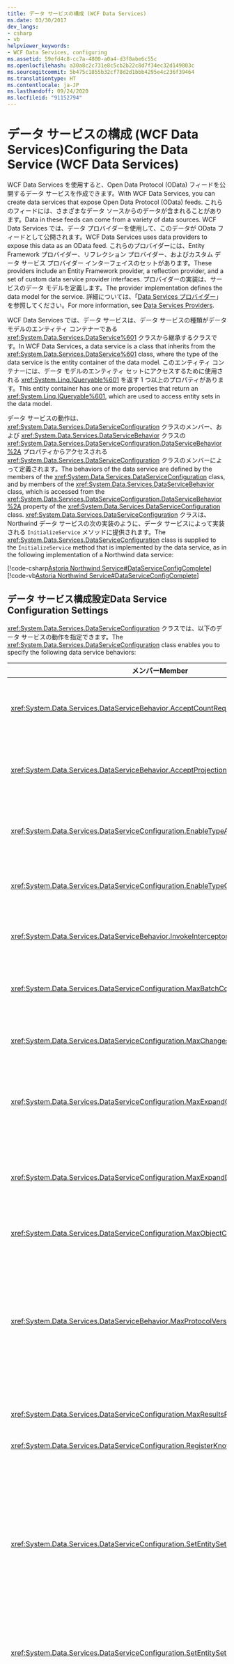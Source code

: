 ```yaml
---
title: データ サービスの構成 (WCF Data Services)
ms.date: 03/30/2017
dev_langs:
- csharp
- vb
helpviewer_keywords:
- WCF Data Services, configuring
ms.assetid: 59efd4c8-cc7a-4800-a0a4-d3f8abe6c55c
ms.openlocfilehash: a30a8c2c731e8c5cb2b22c8d7f34ec32d149803c
ms.sourcegitcommit: 5b475c1855b32cf78d2d1bbb4295e4c236f39464
ms.translationtype: HT
ms.contentlocale: ja-JP
ms.lasthandoff: 09/24/2020
ms.locfileid: "91152794"
---
```

# <a name="configuring-the-data-service-wcf-data-services"></a><span data-ttu-id="c57f5-102">データ サービスの構成 (WCF Data Services)</span><span class="sxs-lookup"><span data-stu-id="c57f5-102">Configuring the Data Service (WCF Data Services)</span></span>

<span data-ttu-id="c57f5-103">WCF Data Services を使用すると、Open Data Protocol (OData) フィードを公開するデータ サービスを作成できます。</span><span class="sxs-lookup"><span data-stu-id="c57f5-103">With WCF Data Services, you can create data services that expose Open Data Protocol (OData) feeds.</span></span> <span data-ttu-id="c57f5-104">これらのフィードには、さまざまなデータ ソースからのデータが含まれることがあります。</span><span class="sxs-lookup"><span data-stu-id="c57f5-104">Data in these feeds can come from a variety of data sources.</span></span> <span data-ttu-id="c57f5-105">WCF Data Services では、データ プロバイダーを使用して、このデータが OData フィードとして公開されます。</span><span class="sxs-lookup"><span data-stu-id="c57f5-105">WCF Data Services uses data providers to expose this data as an OData feed.</span></span> <span data-ttu-id="c57f5-106">これらのプロバイダーには、Entity Framework プロバイダー、リフレクション プロバイダー、およびカスタム データ サービス プロバイダー インターフェイスのセットがあります。</span><span class="sxs-lookup"><span data-stu-id="c57f5-106">These providers include an Entity Framework provider, a reflection provider, and a set of custom data service provider interfaces.</span></span> <span data-ttu-id="c57f5-107">プロバイダーの実装は、サービスのデータ モデルを定義します。</span><span class="sxs-lookup"><span data-stu-id="c57f5-107">The provider implementation defines the data model for the service.</span></span> <span data-ttu-id="c57f5-108">詳細については、「[Data Services プロバイダー](data-services-providers-wcf-data-services.md)」を参照してください。</span><span class="sxs-lookup"><span data-stu-id="c57f5-108">For more information, see [Data Services Providers](data-services-providers-wcf-data-services.md).</span></span>  
  
 <span data-ttu-id="c57f5-109">WCF Data Services では、データ サービスは、データ サービスの種類がデータ モデルのエンティティ コンテナーである <xref:System.Data.Services.DataService%601> クラスから継承するクラスです。</span><span class="sxs-lookup"><span data-stu-id="c57f5-109">In WCF Data Services, a data service is a class that inherits from the <xref:System.Data.Services.DataService%601> class, where the type of the data service is the entity container of the data model.</span></span> <span data-ttu-id="c57f5-110">このエンティティ コンテナーには、データ モデルのエンティティ セットにアクセスするために使用される <xref:System.Linq.IQueryable%601> を返す 1 つ以上のプロパティがあります。</span><span class="sxs-lookup"><span data-stu-id="c57f5-110">This entity container has one or more properties that return an <xref:System.Linq.IQueryable%601>, which are used to access entity sets in the data model.</span></span>  
  
 <span data-ttu-id="c57f5-111">データ サービスの動作は、<xref:System.Data.Services.DataServiceConfiguration> クラスのメンバー、および <xref:System.Data.Services.DataServiceBehavior> クラスの <xref:System.Data.Services.DataServiceConfiguration.DataServiceBehavior%2A> プロパティからアクセスされる <xref:System.Data.Services.DataServiceConfiguration> クラスのメンバーによって定義されます。</span><span class="sxs-lookup"><span data-stu-id="c57f5-111">The behaviors of the data service are defined by the members of the <xref:System.Data.Services.DataServiceConfiguration> class, and by members of the <xref:System.Data.Services.DataServiceBehavior> class, which is accessed from the <xref:System.Data.Services.DataServiceConfiguration.DataServiceBehavior%2A> property of the <xref:System.Data.Services.DataServiceConfiguration> class.</span></span> <span data-ttu-id="c57f5-112"><xref:System.Data.Services.DataServiceConfiguration> クラスは、Northwind データ サービスの次の実装のように、データ サービスによって実装される `InitializeService` メソッドに提供されます。</span><span class="sxs-lookup"><span data-stu-id="c57f5-112">The <xref:System.Data.Services.DataServiceConfiguration> class is supplied to the `InitializeService` method that is implemented by the data service, as in the following implementation of a Northwind data service:</span></span>  
  
[!code-csharp[Astoria Northwind Service#DataServiceConfigComplete](../../../../samples/snippets/csharp/VS_Snippets_Misc/astoria_northwind_service/cs/northwind.svc.cs#dataserviceconfigcomplete)]  
[!code-vb[Astoria Northwind Service#DataServiceConfigComplete](../../../../samples/snippets/visualbasic/VS_Snippets_Misc/astoria_northwind_service/vb/northwind.svc.vb#dataserviceconfigcomplete)]  
  
## <a name="data-service-configuration-settings"></a><span data-ttu-id="c57f5-113">データ サービス構成設定</span><span class="sxs-lookup"><span data-stu-id="c57f5-113">Data Service Configuration Settings</span></span>  

 <span data-ttu-id="c57f5-114"><xref:System.Data.Services.DataServiceConfiguration> クラスでは、以下のデータ サービスの動作を指定できます。</span><span class="sxs-lookup"><span data-stu-id="c57f5-114">The <xref:System.Data.Services.DataServiceConfiguration> class enables you to specify the following data service behaviors:</span></span>  
  
|<span data-ttu-id="c57f5-115">メンバー</span><span class="sxs-lookup"><span data-stu-id="c57f5-115">Member</span></span>|<span data-ttu-id="c57f5-116">動作</span><span class="sxs-lookup"><span data-stu-id="c57f5-116">Behavior</span></span>|  
|------------|--------------|  
|<xref:System.Data.Services.DataServiceBehavior.AcceptCountRequests%2A>|<span data-ttu-id="c57f5-117">`$count` パス セグメントおよび `$inlinecount` クエリ オプションを使用してデータ サービスに送信したカウント要求を無効にできます。</span><span class="sxs-lookup"><span data-stu-id="c57f5-117">Enables you to disable count requests that are submitted to the data service by using the `$count` path segment and the `$inlinecount` query option.</span></span> <span data-ttu-id="c57f5-118">詳細については、[OData: URI 規則](https://www.odata.org/documentation/odata-version-2-0/uri-conventions/)に関する Web ページを参照してください。</span><span class="sxs-lookup"><span data-stu-id="c57f5-118">For more information, see [OData: URI Conventions](https://www.odata.org/documentation/odata-version-2-0/uri-conventions/).</span></span>|  
|<xref:System.Data.Services.DataServiceBehavior.AcceptProjectionRequests%2A>|<span data-ttu-id="c57f5-119">`$select` クエリ オプションを使用してデータ サービスに送信された要求のデータ プロジェクションのサポートを無効にできます。</span><span class="sxs-lookup"><span data-stu-id="c57f5-119">Enables you to disable support for data projection in requests that are submitted to the data service by using the `$select` query option.</span></span> <span data-ttu-id="c57f5-120">詳細については、[OData: URI 規則](https://www.odata.org/documentation/odata-version-2-0/uri-conventions/)に関する Web ページを参照してください。</span><span class="sxs-lookup"><span data-stu-id="c57f5-120">For more information, see [OData: URI Conventions](https://www.odata.org/documentation/odata-version-2-0/uri-conventions/).</span></span>|  
|<xref:System.Data.Services.DataServiceConfiguration.EnableTypeAccess%2A>|<span data-ttu-id="c57f5-121"><xref:System.Data.Services.Providers.IDataServiceMetadataProvider> インターフェイスを使用して定義された動的メタデータ プロバイダーのメタデータでデータ型を公開します。</span><span class="sxs-lookup"><span data-stu-id="c57f5-121">Enables a data type to be exposed in the metadata for a dynamic metadata provider defined by using the <xref:System.Data.Services.Providers.IDataServiceMetadataProvider> interface.</span></span>|  
|<xref:System.Data.Services.DataServiceConfiguration.EnableTypeConversion%2A>|<span data-ttu-id="c57f5-122">ペイロードに含まれている型を、要求で指定された実際のプロパティ型にデータ サービス ランタイムで変換するかどうかを指定できます。</span><span class="sxs-lookup"><span data-stu-id="c57f5-122">Enables you to specify whether the data service runtime should convert the type that is contained in the payload to the actual property type that is specified in the request.</span></span>|  
|<xref:System.Data.Services.DataServiceBehavior.InvokeInterceptorsOnLinkDelete%2A>|<span data-ttu-id="c57f5-123">2 つのエンティティ間のリレーションシップ リンクを削除するときに、関連エンティティで登録済みの変更インターセプターを呼び出すかどうかを指定できます。</span><span class="sxs-lookup"><span data-stu-id="c57f5-123">Enables you to specify whether or not registered change interceptors are invoked on the related entities when a relationship link between two entities is deleted.</span></span>|  
|<xref:System.Data.Services.DataServiceConfiguration.MaxBatchCount%2A>|<span data-ttu-id="c57f5-124">単一のバッチで許可される変更セットおよびクエリ操作の数を制限できます。</span><span class="sxs-lookup"><span data-stu-id="c57f5-124">Enables you to limit the number of change sets and query operations that are allowed in a single batch.</span></span> <span data-ttu-id="c57f5-125">詳細については、[OData: バッチ](https://www.odata.org/documentation/odata-version-2-0/batch-processing/)に関する Web ページと「[バッチ処理](batching-operations-wcf-data-services.md)」を参照してください。</span><span class="sxs-lookup"><span data-stu-id="c57f5-125">For more information, see [OData: Batch](https://www.odata.org/documentation/odata-version-2-0/batch-processing/) and [Batching Operations](batching-operations-wcf-data-services.md).</span></span>|  
|<xref:System.Data.Services.DataServiceConfiguration.MaxChangesetCount%2A>|<span data-ttu-id="c57f5-126">単一の変更セットに含めることができる変更の数を制限できます。</span><span class="sxs-lookup"><span data-stu-id="c57f5-126">Enables you to limit the number of changes that can be included in a single change set.</span></span> <span data-ttu-id="c57f5-127">詳細については、[データ サービスの結果のページングを有効にする](how-to-enable-paging-of-data-service-results-wcf-data-services.md)」を参照してください。</span><span class="sxs-lookup"><span data-stu-id="c57f5-127">For more information, see [How to: Enable Paging of Data Service Results](how-to-enable-paging-of-data-service-results-wcf-data-services.md).</span></span>|  
|<xref:System.Data.Services.DataServiceConfiguration.MaxExpandCount%2A>|<span data-ttu-id="c57f5-128">`$expand` クエリ演算子を使用して 1 つの要求に含めることのできる関連エンティティの数を制限することによって応答のサイズを制限できます。</span><span class="sxs-lookup"><span data-stu-id="c57f5-128">Enables you to limit the size of a response by limiting the number of related entities that can be included in a single request by using the `$expand` query operator.</span></span> <span data-ttu-id="c57f5-129">詳細については、[OData: URI 規則](https://www.odata.org/documentation/odata-version-2-0/uri-conventions/)に関する Web ページと、「[遅延コンテンツの読み込み](loading-deferred-content-wcf-data-services.md)」を参照してください。</span><span class="sxs-lookup"><span data-stu-id="c57f5-129">For more information, see [OData: URI Conventions](https://www.odata.org/documentation/odata-version-2-0/uri-conventions/) and [Loading Deferred Content](loading-deferred-content-wcf-data-services.md).</span></span>|  
|<xref:System.Data.Services.DataServiceConfiguration.MaxExpandDepth%2A>|<span data-ttu-id="c57f5-130">`$expand` クエリ演算子を使用して 1 つの要求に含めることのできる関連エンティティのグラフの深度を制限することによって応答のサイズを制限できます。</span><span class="sxs-lookup"><span data-stu-id="c57f5-130">Enables you to limit the size of a response by limiting the depth of the graph of related entities that can be included in a single request by using the `$expand` query operator.</span></span> <span data-ttu-id="c57f5-131">詳細については、[OData: URI 規則](https://www.odata.org/documentation/odata-version-2-0/uri-conventions/)に関する Web ページと、「[遅延コンテンツの読み込み](loading-deferred-content-wcf-data-services.md)」を参照してください。</span><span class="sxs-lookup"><span data-stu-id="c57f5-131">For more information, see [OData: URI Conventions](https://www.odata.org/documentation/odata-version-2-0/uri-conventions/) and [Loading Deferred Content](loading-deferred-content-wcf-data-services.md).</span></span>|  
|<xref:System.Data.Services.DataServiceConfiguration.MaxObjectCountOnInsert%2A>|<span data-ttu-id="c57f5-132">1 つの POST 要求に挿入できるエンティティの数を制限できます。</span><span class="sxs-lookup"><span data-stu-id="c57f5-132">Enables you to limit the number of entities to be inserted that can be contained in a single POST request.</span></span>|  
|<xref:System.Data.Services.DataServiceBehavior.MaxProtocolVersion%2A>|<span data-ttu-id="c57f5-133">データ サービスによって使用される Atom プロトコルのバージョンを定義します。</span><span class="sxs-lookup"><span data-stu-id="c57f5-133">Defines the version of the Atom protocol that is used by the data service.</span></span> <span data-ttu-id="c57f5-134"><xref:System.Data.Services.DataServiceBehavior.MaxProtocolVersion%2A> に <xref:System.Data.Services.Common.DataServiceProtocolVersion> の最大値よりも低い値を設定した場合、WCF Data Services の最新の機能はデータ サービスにアクセスするクライアントで使用できなくなります。</span><span class="sxs-lookup"><span data-stu-id="c57f5-134">When the value of the <xref:System.Data.Services.DataServiceBehavior.MaxProtocolVersion%2A> is set to a value less than the maximum value of <xref:System.Data.Services.Common.DataServiceProtocolVersion>, the latest functionality of WCF Data Services is not available to clients accessing the data service.</span></span> <span data-ttu-id="c57f5-135">詳細については、「[データ サービスのバージョン管理](data-service-versioning-wcf-data-services.md)」を参照してください。</span><span class="sxs-lookup"><span data-stu-id="c57f5-135">For more information, see [Data Service Versioning](data-service-versioning-wcf-data-services.md).</span></span>|  
|<xref:System.Data.Services.DataServiceConfiguration.MaxResultsPerCollection%2A>|<span data-ttu-id="c57f5-136">データ フィードとして返される各エンティティ セットのエンティティの数を制限することによって応答のサイズを制限できます。</span><span class="sxs-lookup"><span data-stu-id="c57f5-136">Enables you to limit the size of a response by limiting the number of entities in each entity set that is returned as a data feed.</span></span>|  
|<xref:System.Data.Services.DataServiceConfiguration.RegisterKnownType%2A>|<span data-ttu-id="c57f5-137">データ サービスで認識される型のリストにデータ型を追加します。</span><span class="sxs-lookup"><span data-stu-id="c57f5-137">Adds a data type to the list of types that are recognized by the data service.</span></span>|  
|<xref:System.Data.Services.DataServiceConfiguration.SetEntitySetAccessRule%2A>|<span data-ttu-id="c57f5-138">データ サービスで使用可能なエンティティ セット リソースへのアクセス権を設定します。</span><span class="sxs-lookup"><span data-stu-id="c57f5-138">Sets the access rights for entity set resources that are available on the data service.</span></span> <span data-ttu-id="c57f5-139">アスタリスク (`*`) 値を名前パラメーターに使用すると、残りのすべてのエンティティ セットへのアクセスを同じレベルに設定できます。</span><span class="sxs-lookup"><span data-stu-id="c57f5-139">An asterisk (`*`) value can be supplied for the name parameter to set access for all remaining entity sets to the same level.</span></span> <span data-ttu-id="c57f5-140">エンティティ セットへのアクセスを設定する場合は、クライアント アプリケーションに必要なデータ サービス リソースへの最小アクセス特権を設定することをお勧めします。</span><span class="sxs-lookup"><span data-stu-id="c57f5-140">We recommend that you set access to entity sets to provide the least privilege access to data service resources that are required by client applications.</span></span> <span data-ttu-id="c57f5-141">詳細については、「 [Securing WCF Data Services](securing-wcf-data-services.md)」を参照してください。</span><span class="sxs-lookup"><span data-stu-id="c57f5-141">For more information, see [Securing WCF Data Services](securing-wcf-data-services.md).</span></span> <span data-ttu-id="c57f5-142">特定の URI および HTTP アクションに必要な最小限のアクセス権の例については、「[最小限のリソース アクセス要件](configuring-the-data-service-wcf-data-services.md#accessRequirements)」セクションの表を参照してください。</span><span class="sxs-lookup"><span data-stu-id="c57f5-142">For examples of the minimum access rights required for a given URI and HTTP action, see the table in the [Minimum Resource Access Requirements](configuring-the-data-service-wcf-data-services.md#accessRequirements) section.</span></span>|  
|<xref:System.Data.Services.DataServiceConfiguration.SetEntitySetPageSize%2A>|<span data-ttu-id="c57f5-143">エンティティ セット リソースの最大ページ サイズを設定します。</span><span class="sxs-lookup"><span data-stu-id="c57f5-143">Sets the maximum page size for an entity set resource.</span></span> <span data-ttu-id="c57f5-144">詳細については、[データ サービスの結果のページングを有効にする](how-to-enable-paging-of-data-service-results-wcf-data-services.md)」を参照してください。</span><span class="sxs-lookup"><span data-stu-id="c57f5-144">For more information, see [How to: Enable Paging of Data Service Results](how-to-enable-paging-of-data-service-results-wcf-data-services.md).</span></span>|  
|<xref:System.Data.Services.DataServiceConfiguration.SetServiceOperationAccessRule%2A>|<span data-ttu-id="c57f5-145">データ サービスで定義されるサービス操作へのアクセス権を設定します。</span><span class="sxs-lookup"><span data-stu-id="c57f5-145">Sets the access rights for service operations that are defined on the data service.</span></span> <span data-ttu-id="c57f5-146">詳細については、「[サービス操作](service-operations-wcf-data-services.md)」を参照してください。</span><span class="sxs-lookup"><span data-stu-id="c57f5-146">For more information, see [Service Operations](service-operations-wcf-data-services.md).</span></span> <span data-ttu-id="c57f5-147">アスタリスク (`*`) 値を名前パラメーターに使用すると、残りのすべてのサービス操作へのアクセスを同じレベルに設定できます。</span><span class="sxs-lookup"><span data-stu-id="c57f5-147">An asterisk (`*`) value can be supplied for the name parameter to set access for all service operations to the same level.</span></span> <span data-ttu-id="c57f5-148">サービス操作へのアクセスを設定する場合は、クライアント アプリケーションに必要なデータ サービス リソースへの最小アクセス特権を設定することをお勧めします。</span><span class="sxs-lookup"><span data-stu-id="c57f5-148">We recommend that you set access to service operations to provide the least privilege access to data service resources that are required by client applications.</span></span> <span data-ttu-id="c57f5-149">詳細については、「 [Securing WCF Data Services](securing-wcf-data-services.md)」を参照してください。</span><span class="sxs-lookup"><span data-stu-id="c57f5-149">For more information, see [Securing WCF Data Services](securing-wcf-data-services.md).</span></span>|  
|<xref:System.Data.Services.DataServiceConfiguration.UseVerboseErrors%2A>|<span data-ttu-id="c57f5-150">この構成プロパティを使用すると、エラー応答メッセージで多くの情報を返すことによってデータ サービスのトラブルシューティングを容易にすることができます。</span><span class="sxs-lookup"><span data-stu-id="c57f5-150">This configuration property enables you to more easily troubleshoot a data service by returning more information in the error response message.</span></span> <span data-ttu-id="c57f5-151">このオプションは、運用環境で使用することを目的としたものではありません。</span><span class="sxs-lookup"><span data-stu-id="c57f5-151">This option is not intended to be used in a production environment.</span></span> <span data-ttu-id="c57f5-152">詳細については、「[WCF Data Services の開発と配置](developing-and-deploying-wcf-data-services.md)」を参照してください。</span><span class="sxs-lookup"><span data-stu-id="c57f5-152">For more information, see [Developing and Deploying WCF Data Services](developing-and-deploying-wcf-data-services.md).</span></span>|  
  
<a name="accessRequirements"></a>

## <a name="minimum-resource-access-requirements"></a><span data-ttu-id="c57f5-153">最小限のリソース アクセス要件</span><span class="sxs-lookup"><span data-stu-id="c57f5-153">Minimum Resource Access Requirements</span></span>  

 <span data-ttu-id="c57f5-154">次の表に、特定の操作を実行するために付与されている必要があるエンティティ セットの最小限の権限を示します。</span><span class="sxs-lookup"><span data-stu-id="c57f5-154">The following table details the minimum entity set rights that must be granted to execute a specific operation.</span></span> <span data-ttu-id="c57f5-155">パスの例は、[クイックスタート](quickstart-wcf-data-services.md)の完了時に作成される Northwind データ サービスに基づいています。</span><span class="sxs-lookup"><span data-stu-id="c57f5-155">Path examples are based on the Northwind data service that is created when you complete the [quickstart](quickstart-wcf-data-services.md).</span></span> <span data-ttu-id="c57f5-156"><xref:System.Data.Services.EntitySetRights> 列挙体および <xref:System.Data.Services.ServiceOperationRights> 列挙体は <xref:System.FlagsAttribute> を使用して定義されているので、論理和演算子を使用して 1 つのエンティティ セットまたは操作に複数のアクセス許可を指定できます。</span><span class="sxs-lookup"><span data-stu-id="c57f5-156">Because both the <xref:System.Data.Services.EntitySetRights> enumeration and the <xref:System.Data.Services.ServiceOperationRights> enumeration are defined by using the <xref:System.FlagsAttribute>, you can use a logical OR operator to specify multiple permissions for a single entity set or operation.</span></span> <span data-ttu-id="c57f5-157">詳細については、[データ サービスへのアクセスを有効にする](how-to-enable-access-to-the-data-service-wcf-data-services.md)」を参照してください。</span><span class="sxs-lookup"><span data-stu-id="c57f5-157">For more information, see [How to: Enable Access to the Data Service](how-to-enable-access-to-the-data-service-wcf-data-services.md).</span></span>  
  
|<span data-ttu-id="c57f5-158">パス/アクション</span><span class="sxs-lookup"><span data-stu-id="c57f5-158">Path/Action</span></span>|`GET`|`DELETE`|`MERGE`|`POST`|`PUT`|  
|------------------|-----------|--------------|-------------|------------|-----------|  
|`/Customers`|<xref:System.Data.Services.EntitySetRights.ReadMultiple>|<span data-ttu-id="c57f5-159">サポートなし</span><span class="sxs-lookup"><span data-stu-id="c57f5-159">Not supported</span></span>|<span data-ttu-id="c57f5-160">サポートなし</span><span class="sxs-lookup"><span data-stu-id="c57f5-160">Not supported</span></span>|<xref:System.Data.Services.EntitySetRights.WriteAppend>|<span data-ttu-id="c57f5-161">サポートなし</span><span class="sxs-lookup"><span data-stu-id="c57f5-161">Not supported</span></span>|  
|`/Customers('ALFKI')`|<xref:System.Data.Services.EntitySetRights.ReadSingle>|<span data-ttu-id="c57f5-162"><xref:System.Data.Services.EntitySetRights.ReadSingle> および <xref:System.Data.Services.EntitySetRights.WriteDelete></span><span class="sxs-lookup"><span data-stu-id="c57f5-162"><xref:System.Data.Services.EntitySetRights.ReadSingle> and <xref:System.Data.Services.EntitySetRights.WriteDelete></span></span>|<span data-ttu-id="c57f5-163"><xref:System.Data.Services.EntitySetRights.ReadSingle> および <xref:System.Data.Services.EntitySetRights.WriteMerge></span><span class="sxs-lookup"><span data-stu-id="c57f5-163"><xref:System.Data.Services.EntitySetRights.ReadSingle> and <xref:System.Data.Services.EntitySetRights.WriteMerge></span></span>|<span data-ttu-id="c57f5-164">N/A</span><span class="sxs-lookup"><span data-stu-id="c57f5-164">n/a</span></span>|<span data-ttu-id="c57f5-165"><xref:System.Data.Services.EntitySetRights.ReadSingle> および <xref:System.Data.Services.EntitySetRights.WriteReplace></span><span class="sxs-lookup"><span data-stu-id="c57f5-165"><xref:System.Data.Services.EntitySetRights.ReadSingle> and <xref:System.Data.Services.EntitySetRights.WriteReplace></span></span>|  
|`/Customers('ALFKI')/Orders`|<span data-ttu-id="c57f5-166">`Customers`: <xref:System.Data.Services.EntitySetRights.ReadSingle></span><span class="sxs-lookup"><span data-stu-id="c57f5-166">`Customers`: <xref:System.Data.Services.EntitySetRights.ReadSingle></span></span><br /><br /> <span data-ttu-id="c57f5-167">および</span><span class="sxs-lookup"><span data-stu-id="c57f5-167">-and-</span></span><br /><br /> <span data-ttu-id="c57f5-168">`Orders`: <xref:System.Data.Services.EntitySetRights.ReadMultiple></span><span class="sxs-lookup"><span data-stu-id="c57f5-168">`Orders`: <xref:System.Data.Services.EntitySetRights.ReadMultiple></span></span>|<span data-ttu-id="c57f5-169">サポートなし</span><span class="sxs-lookup"><span data-stu-id="c57f5-169">Not supported</span></span>|<span data-ttu-id="c57f5-170">サポートなし</span><span class="sxs-lookup"><span data-stu-id="c57f5-170">Not supported</span></span>|<span data-ttu-id="c57f5-171">`Customers`: <xref:System.Data.Services.EntitySetRights.ReadSingle> および <xref:System.Data.Services.EntitySetRights.WriteMerge> または <xref:System.Data.Services.EntitySetRights.WriteReplace></span><span class="sxs-lookup"><span data-stu-id="c57f5-171">`Customers`: <xref:System.Data.Services.EntitySetRights.ReadSingle> and <xref:System.Data.Services.EntitySetRights.WriteMerge> or <xref:System.Data.Services.EntitySetRights.WriteReplace></span></span><br /><br /> <span data-ttu-id="c57f5-172">および</span><span class="sxs-lookup"><span data-stu-id="c57f5-172">-and-</span></span><br /><br /> <span data-ttu-id="c57f5-173">`Orders` `:` および <xref:System.Data.Services.EntitySetRights.WriteAppend></span><span class="sxs-lookup"><span data-stu-id="c57f5-173">`Orders` `:` and <xref:System.Data.Services.EntitySetRights.WriteAppend></span></span>|<span data-ttu-id="c57f5-174">サポートなし</span><span class="sxs-lookup"><span data-stu-id="c57f5-174">Not supported</span></span>|  
|`/Customers('ALFKI')/Orders(10643)`|<span data-ttu-id="c57f5-175">`Customers`: <xref:System.Data.Services.EntitySetRights.ReadSingle></span><span class="sxs-lookup"><span data-stu-id="c57f5-175">`Customers`: <xref:System.Data.Services.EntitySetRights.ReadSingle></span></span><br /><br /> <span data-ttu-id="c57f5-176">および</span><span class="sxs-lookup"><span data-stu-id="c57f5-176">-and-</span></span><br /><br /> <span data-ttu-id="c57f5-177">`Orders`: <xref:System.Data.Services.EntitySetRights.ReadSingle></span><span class="sxs-lookup"><span data-stu-id="c57f5-177">`Orders`: <xref:System.Data.Services.EntitySetRights.ReadSingle></span></span>|<span data-ttu-id="c57f5-178">`Customers`: <xref:System.Data.Services.EntitySetRights.ReadSingle></span><span class="sxs-lookup"><span data-stu-id="c57f5-178">`Customers`: <xref:System.Data.Services.EntitySetRights.ReadSingle></span></span><br /><br /> <span data-ttu-id="c57f5-179">および</span><span class="sxs-lookup"><span data-stu-id="c57f5-179">-and-</span></span><br /><br /> <span data-ttu-id="c57f5-180">`Orders`: <xref:System.Data.Services.EntitySetRights.ReadSingle> および <xref:System.Data.Services.EntitySetRights.WriteDelete></span><span class="sxs-lookup"><span data-stu-id="c57f5-180">`Orders`: <xref:System.Data.Services.EntitySetRights.ReadSingle> and <xref:System.Data.Services.EntitySetRights.WriteDelete></span></span>|<span data-ttu-id="c57f5-181">`Customers`: <xref:System.Data.Services.EntitySetRights.ReadSingle></span><span class="sxs-lookup"><span data-stu-id="c57f5-181">`Customers`: <xref:System.Data.Services.EntitySetRights.ReadSingle></span></span><br /><br /> <span data-ttu-id="c57f5-182">および</span><span class="sxs-lookup"><span data-stu-id="c57f5-182">-and-</span></span><br /><br /> <span data-ttu-id="c57f5-183">`Orders`: <xref:System.Data.Services.EntitySetRights.ReadSingle> および <xref:System.Data.Services.EntitySetRights.WriteMerge></span><span class="sxs-lookup"><span data-stu-id="c57f5-183">`Orders`: <xref:System.Data.Services.EntitySetRights.ReadSingle> and <xref:System.Data.Services.EntitySetRights.WriteMerge></span></span>|<span data-ttu-id="c57f5-184">サポートなし</span><span class="sxs-lookup"><span data-stu-id="c57f5-184">Not supported</span></span>|<span data-ttu-id="c57f5-185">`Customers`: <xref:System.Data.Services.EntitySetRights.ReadSingle></span><span class="sxs-lookup"><span data-stu-id="c57f5-185">`Customers`: <xref:System.Data.Services.EntitySetRights.ReadSingle></span></span><br /><br /> <span data-ttu-id="c57f5-186">および</span><span class="sxs-lookup"><span data-stu-id="c57f5-186">-and-</span></span><br /><br /> <span data-ttu-id="c57f5-187">`Orders`: <xref:System.Data.Services.EntitySetRights.ReadSingle> および <xref:System.Data.Services.EntitySetRights.WriteReplace></span><span class="sxs-lookup"><span data-stu-id="c57f5-187">`Orders`: <xref:System.Data.Services.EntitySetRights.ReadSingle> and <xref:System.Data.Services.EntitySetRights.WriteReplace></span></span>|  
|`/Orders(10643)/Customer`|<span data-ttu-id="c57f5-188">`Customers`: <xref:System.Data.Services.EntitySetRights.ReadSingle></span><span class="sxs-lookup"><span data-stu-id="c57f5-188">`Customers`: <xref:System.Data.Services.EntitySetRights.ReadSingle></span></span><br /><br /> <span data-ttu-id="c57f5-189">および</span><span class="sxs-lookup"><span data-stu-id="c57f5-189">-and-</span></span><br /><br /> <span data-ttu-id="c57f5-190">`Orders`: <xref:System.Data.Services.EntitySetRights.ReadSingle></span><span class="sxs-lookup"><span data-stu-id="c57f5-190">`Orders`: <xref:System.Data.Services.EntitySetRights.ReadSingle></span></span>|<span data-ttu-id="c57f5-191">`Customers`: <xref:System.Data.Services.EntitySetRights.ReadSingle> および <xref:System.Data.Services.EntitySetRights.WriteDelete></span><span class="sxs-lookup"><span data-stu-id="c57f5-191">`Customers`: <xref:System.Data.Services.EntitySetRights.ReadSingle> and <xref:System.Data.Services.EntitySetRights.WriteDelete></span></span><br /><br /> <span data-ttu-id="c57f5-192">および</span><span class="sxs-lookup"><span data-stu-id="c57f5-192">-and-</span></span><br /><br /> <span data-ttu-id="c57f5-193">`Orders`: <xref:System.Data.Services.EntitySetRights.ReadSingle></span><span class="sxs-lookup"><span data-stu-id="c57f5-193">`Orders`: <xref:System.Data.Services.EntitySetRights.ReadSingle></span></span>|<span data-ttu-id="c57f5-194">`Customers`: <xref:System.Data.Services.EntitySetRights.ReadSingle> および <xref:System.Data.Services.EntitySetRights.WriteMerge></span><span class="sxs-lookup"><span data-stu-id="c57f5-194">`Customers`: <xref:System.Data.Services.EntitySetRights.ReadSingle> and <xref:System.Data.Services.EntitySetRights.WriteMerge>;</span></span><br /><br /> <span data-ttu-id="c57f5-195">および</span><span class="sxs-lookup"><span data-stu-id="c57f5-195">-and-</span></span><br /><br /> <span data-ttu-id="c57f5-196">`Orders`: <xref:System.Data.Services.EntitySetRights.ReadSingle></span><span class="sxs-lookup"><span data-stu-id="c57f5-196">`Orders`: <xref:System.Data.Services.EntitySetRights.ReadSingle></span></span>|<span data-ttu-id="c57f5-197">`Customers`: <xref:System.Data.Services.EntitySetRights.WriteAppend></span><span class="sxs-lookup"><span data-stu-id="c57f5-197">`Customers`: <xref:System.Data.Services.EntitySetRights.WriteAppend></span></span><br /><br /> <span data-ttu-id="c57f5-198">および</span><span class="sxs-lookup"><span data-stu-id="c57f5-198">-and-</span></span><br /><br /> <span data-ttu-id="c57f5-199">`Orders`: <xref:System.Data.Services.EntitySetRights.WriteAppend> および <xref:System.Data.Services.EntitySetRights.ReadSingle></span><span class="sxs-lookup"><span data-stu-id="c57f5-199">`Orders`: <xref:System.Data.Services.EntitySetRights.WriteAppend> and <xref:System.Data.Services.EntitySetRights.ReadSingle></span></span>|<span data-ttu-id="c57f5-200">サポートなし</span><span class="sxs-lookup"><span data-stu-id="c57f5-200">Not supported</span></span>|  
|`/Customers('ALFKI')/$links/Orders`|<span data-ttu-id="c57f5-201">`Customers`: <xref:System.Data.Services.EntitySetRights.ReadSingle></span><span class="sxs-lookup"><span data-stu-id="c57f5-201">`Customers`: <xref:System.Data.Services.EntitySetRights.ReadSingle></span></span><br /><br /> <span data-ttu-id="c57f5-202">および</span><span class="sxs-lookup"><span data-stu-id="c57f5-202">-and-</span></span><br /><br /> <span data-ttu-id="c57f5-203">`Orders`: <xref:System.Data.Services.EntitySetRights.ReadMultiple></span><span class="sxs-lookup"><span data-stu-id="c57f5-203">`Orders`: <xref:System.Data.Services.EntitySetRights.ReadMultiple></span></span>|<span data-ttu-id="c57f5-204">サポートなし</span><span class="sxs-lookup"><span data-stu-id="c57f5-204">Not supported</span></span>|<span data-ttu-id="c57f5-205">サポートなし</span><span class="sxs-lookup"><span data-stu-id="c57f5-205">Not supported</span></span>|<span data-ttu-id="c57f5-206">`Customers`: <xref:System.Data.Services.EntitySetRights.ReadSingle> および <xref:System.Data.Services.EntitySetRights.WriteMerge> または <xref:System.Data.Services.EntitySetRights.WriteReplace></span><span class="sxs-lookup"><span data-stu-id="c57f5-206">`Customers`: <xref:System.Data.Services.EntitySetRights.ReadSingle> and <xref:System.Data.Services.EntitySetRights.WriteMerge> or <xref:System.Data.Services.EntitySetRights.WriteReplace></span></span><br /><br /> <span data-ttu-id="c57f5-207">および</span><span class="sxs-lookup"><span data-stu-id="c57f5-207">-and-</span></span><br /><br /> <span data-ttu-id="c57f5-208">`Orders`: <xref:System.Data.Services.EntitySetRights.ReadSingle></span><span class="sxs-lookup"><span data-stu-id="c57f5-208">`Orders`: <xref:System.Data.Services.EntitySetRights.ReadSingle></span></span>|<span data-ttu-id="c57f5-209">サポートなし</span><span class="sxs-lookup"><span data-stu-id="c57f5-209">Not supported</span></span>|  
|`/Customers('ALFKI')/$links/Orders(10643)`|<span data-ttu-id="c57f5-210">`Customers`: <xref:System.Data.Services.EntitySetRights.ReadSingle></span><span class="sxs-lookup"><span data-stu-id="c57f5-210">`Customers`: <xref:System.Data.Services.EntitySetRights.ReadSingle></span></span><br /><br /> <span data-ttu-id="c57f5-211">および</span><span class="sxs-lookup"><span data-stu-id="c57f5-211">-and-</span></span><br /><br /> <span data-ttu-id="c57f5-212">`Orders`: <xref:System.Data.Services.EntitySetRights.ReadSingle></span><span class="sxs-lookup"><span data-stu-id="c57f5-212">`Orders`: <xref:System.Data.Services.EntitySetRights.ReadSingle></span></span>|<span data-ttu-id="c57f5-213">`Customers`: <xref:System.Data.Services.EntitySetRights.ReadSingle> および <xref:System.Data.Services.EntitySetRights.WriteMerge> または <xref:System.Data.Services.EntitySetRights.WriteReplace></span><span class="sxs-lookup"><span data-stu-id="c57f5-213">`Customers`: <xref:System.Data.Services.EntitySetRights.ReadSingle> and <xref:System.Data.Services.EntitySetRights.WriteMerge> or <xref:System.Data.Services.EntitySetRights.WriteReplace></span></span><br /><br /> <span data-ttu-id="c57f5-214">および</span><span class="sxs-lookup"><span data-stu-id="c57f5-214">-and-</span></span><br /><br /> <span data-ttu-id="c57f5-215">`Orders`: <xref:System.Data.Services.EntitySetRights.ReadSingle></span><span class="sxs-lookup"><span data-stu-id="c57f5-215">`Orders`: <xref:System.Data.Services.EntitySetRights.ReadSingle></span></span>|<span data-ttu-id="c57f5-216">サポートなし</span><span class="sxs-lookup"><span data-stu-id="c57f5-216">Not supported</span></span>|<span data-ttu-id="c57f5-217">サポートなし</span><span class="sxs-lookup"><span data-stu-id="c57f5-217">Not supported</span></span>|<span data-ttu-id="c57f5-218">サポートなし</span><span class="sxs-lookup"><span data-stu-id="c57f5-218">Not supported</span></span>|  
|`/Orders(10643)/$links/Customer`|<span data-ttu-id="c57f5-219">`Customers`: <xref:System.Data.Services.EntitySetRights.ReadSingle></span><span class="sxs-lookup"><span data-stu-id="c57f5-219">`Customers`: <xref:System.Data.Services.EntitySetRights.ReadSingle></span></span><br /><br /> <span data-ttu-id="c57f5-220">および</span><span class="sxs-lookup"><span data-stu-id="c57f5-220">-and-</span></span><br /><br /> <span data-ttu-id="c57f5-221">`Orders`: <xref:System.Data.Services.EntitySetRights.ReadSingle></span><span class="sxs-lookup"><span data-stu-id="c57f5-221">`Orders`: <xref:System.Data.Services.EntitySetRights.ReadSingle></span></span>|<span data-ttu-id="c57f5-222">`Orders`: <xref:System.Data.Services.EntitySetRights.ReadSingle> および <xref:System.Data.Services.EntitySetRights.WriteMerge> または <xref:System.Data.Services.EntitySetRights.WriteReplace></span><span class="sxs-lookup"><span data-stu-id="c57f5-222">`Orders`: <xref:System.Data.Services.EntitySetRights.ReadSingle> and <xref:System.Data.Services.EntitySetRights.WriteMerge> or <xref:System.Data.Services.EntitySetRights.WriteReplace></span></span>|<span data-ttu-id="c57f5-223">`Customers`: <xref:System.Data.Services.EntitySetRights.ReadSingle></span><span class="sxs-lookup"><span data-stu-id="c57f5-223">`Customers`: <xref:System.Data.Services.EntitySetRights.ReadSingle></span></span><br /><br /> <span data-ttu-id="c57f5-224">および</span><span class="sxs-lookup"><span data-stu-id="c57f5-224">-and-</span></span><br /><br /> <span data-ttu-id="c57f5-225">`Orders`: <xref:System.Data.Services.EntitySetRights.ReadSingle> および <xref:System.Data.Services.EntitySetRights.WriteMerge></span><span class="sxs-lookup"><span data-stu-id="c57f5-225">`Orders`: <xref:System.Data.Services.EntitySetRights.ReadSingle> and <xref:System.Data.Services.EntitySetRights.WriteMerge></span></span>|<span data-ttu-id="c57f5-226">サポートなし</span><span class="sxs-lookup"><span data-stu-id="c57f5-226">Not supported</span></span>|<span data-ttu-id="c57f5-227">`Customers`: <xref:System.Data.Services.EntitySetRights.ReadSingle>;</span><span class="sxs-lookup"><span data-stu-id="c57f5-227">`Customers`: <xref:System.Data.Services.EntitySetRights.ReadSingle>;</span></span><br /><br /> <span data-ttu-id="c57f5-228">および</span><span class="sxs-lookup"><span data-stu-id="c57f5-228">-and-</span></span><br /><br /> <span data-ttu-id="c57f5-229">`Orders`: <xref:System.Data.Services.EntitySetRights.ReadSingle> および <xref:System.Data.Services.EntitySetRights.WriteReplace></span><span class="sxs-lookup"><span data-stu-id="c57f5-229">`Orders`: <xref:System.Data.Services.EntitySetRights.ReadSingle> and <xref:System.Data.Services.EntitySetRights.WriteReplace></span></span>|  
|`/Customers/$count`|<xref:System.Data.Services.EntitySetRights.ReadMultiple>|<span data-ttu-id="c57f5-230">サポートなし</span><span class="sxs-lookup"><span data-stu-id="c57f5-230">Not supported</span></span>|<span data-ttu-id="c57f5-231">サポートなし</span><span class="sxs-lookup"><span data-stu-id="c57f5-231">Not supported</span></span>|<span data-ttu-id="c57f5-232">サポートなし</span><span class="sxs-lookup"><span data-stu-id="c57f5-232">Not supported</span></span>|<span data-ttu-id="c57f5-233">サポートなし</span><span class="sxs-lookup"><span data-stu-id="c57f5-233">Not supported</span></span>|  
|`/Customers('ALFKI')/ContactName`|<xref:System.Data.Services.EntitySetRights.ReadSingle>|<span data-ttu-id="c57f5-234">サポートなし</span><span class="sxs-lookup"><span data-stu-id="c57f5-234">Not supported</span></span>|<xref:System.Data.Services.EntitySetRights.WriteMerge>|<span data-ttu-id="c57f5-235">サポートなし</span><span class="sxs-lookup"><span data-stu-id="c57f5-235">Not supported</span></span>|<xref:System.Data.Services.EntitySetRights.WriteReplace>|  
|<span data-ttu-id="c57f5-236">`/Customers('ALFKI')/Address/StreetAddress/$value` <sup>1</sup></span><span class="sxs-lookup"><span data-stu-id="c57f5-236">`/Customers('ALFKI')/Address/StreetAddress/$value` <sup>1</sup></span></span>|<xref:System.Data.Services.EntitySetRights.ReadSingle>|<xref:System.Data.Services.EntitySetRights.WriteDelete>|<span data-ttu-id="c57f5-237">サポートなし</span><span class="sxs-lookup"><span data-stu-id="c57f5-237">Not supported</span></span>|<span data-ttu-id="c57f5-238">サポートなし</span><span class="sxs-lookup"><span data-stu-id="c57f5-238">Not supported</span></span>|<span data-ttu-id="c57f5-239">サポートなし</span><span class="sxs-lookup"><span data-stu-id="c57f5-239">Not supported</span></span>|  
|`/Customers('ALFKI')/ContactName/$value`|<xref:System.Data.Services.EntitySetRights.ReadSingle>|<span data-ttu-id="c57f5-240"><xref:System.Data.Services.EntitySetRights.ReadSingle> および <xref:System.Data.Services.EntitySetRights.WriteDelete></span><span class="sxs-lookup"><span data-stu-id="c57f5-240"><xref:System.Data.Services.EntitySetRights.ReadSingle> and <xref:System.Data.Services.EntitySetRights.WriteDelete></span></span>|<xref:System.Data.Services.EntitySetRights.WriteMerge>|<span data-ttu-id="c57f5-241">サポートなし</span><span class="sxs-lookup"><span data-stu-id="c57f5-241">Not supported</span></span>|<xref:System.Data.Services.EntitySetRights.WriteReplace>|  
|<span data-ttu-id="c57f5-242">`/Customers('ALFKI')/$value` <sup>2</sup></span><span class="sxs-lookup"><span data-stu-id="c57f5-242">`/Customers('ALFKI')/$value` <sup>2</sup></span></span>|<xref:System.Data.Services.EntitySetRights.ReadSingle>|<span data-ttu-id="c57f5-243">サポートなし</span><span class="sxs-lookup"><span data-stu-id="c57f5-243">Not supported</span></span>|<span data-ttu-id="c57f5-244">サポートなし</span><span class="sxs-lookup"><span data-stu-id="c57f5-244">Not supported</span></span>|<span data-ttu-id="c57f5-245">サポートなし</span><span class="sxs-lookup"><span data-stu-id="c57f5-245">Not supported</span></span>|<xref:System.Data.Services.EntitySetRights.WriteReplace>|  
|`/Customers?$select=Orders/*&$expand=Orders`|<span data-ttu-id="c57f5-246">`Customers`: <xref:System.Data.Services.EntitySetRights.ReadSingle></span><span class="sxs-lookup"><span data-stu-id="c57f5-246">`Customers`: <xref:System.Data.Services.EntitySetRights.ReadSingle></span></span><br /><br /> <span data-ttu-id="c57f5-247">および</span><span class="sxs-lookup"><span data-stu-id="c57f5-247">-and-</span></span><br /><br /> <span data-ttu-id="c57f5-248">`Orders`: <xref:System.Data.Services.EntitySetRights.ReadMultiple></span><span class="sxs-lookup"><span data-stu-id="c57f5-248">`Orders`: <xref:System.Data.Services.EntitySetRights.ReadMultiple></span></span>|<span data-ttu-id="c57f5-249">サポートなし</span><span class="sxs-lookup"><span data-stu-id="c57f5-249">Not supported</span></span>|<span data-ttu-id="c57f5-250">サポートなし</span><span class="sxs-lookup"><span data-stu-id="c57f5-250">Not supported</span></span>|<span data-ttu-id="c57f5-251">`Customers`: <xref:System.Data.Services.EntitySetRights.WriteAppend></span><span class="sxs-lookup"><span data-stu-id="c57f5-251">`Customers`: <xref:System.Data.Services.EntitySetRights.WriteAppend></span></span>|<span data-ttu-id="c57f5-252">サポートなし</span><span class="sxs-lookup"><span data-stu-id="c57f5-252">Not supported</span></span>|  
|`/Customers('ALFKI')?$select=Orders/*&$expand=Orders`|<span data-ttu-id="c57f5-253">`Customers`: <xref:System.Data.Services.EntitySetRights.ReadSingle></span><span class="sxs-lookup"><span data-stu-id="c57f5-253">`Customers`: <xref:System.Data.Services.EntitySetRights.ReadSingle></span></span><br /><br /> <span data-ttu-id="c57f5-254">および</span><span class="sxs-lookup"><span data-stu-id="c57f5-254">-and-</span></span><br /><br /> <span data-ttu-id="c57f5-255">`Orders`: <xref:System.Data.Services.EntitySetRights.ReadMultiple></span><span class="sxs-lookup"><span data-stu-id="c57f5-255">`Orders`: <xref:System.Data.Services.EntitySetRights.ReadMultiple></span></span>|<span data-ttu-id="c57f5-256">サポートなし</span><span class="sxs-lookup"><span data-stu-id="c57f5-256">Not supported</span></span>|<span data-ttu-id="c57f5-257">サポートなし</span><span class="sxs-lookup"><span data-stu-id="c57f5-257">Not supported</span></span>|<span data-ttu-id="c57f5-258">サポートなし</span><span class="sxs-lookup"><span data-stu-id="c57f5-258">Not supported</span></span>|<span data-ttu-id="c57f5-259">サポートなし</span><span class="sxs-lookup"><span data-stu-id="c57f5-259">Not supported</span></span>|  
  
 <span data-ttu-id="c57f5-260"><sup>1</sup> この例では、`Address` は `StreetAddress` という名前のプロパティを持つ `Customers` エンティティの複合型プロパティを表します。</span><span class="sxs-lookup"><span data-stu-id="c57f5-260"><sup>1</sup> In this example, `Address` represents a complex type property of the `Customers` entity that has a property named `StreetAddress`.</span></span> <span data-ttu-id="c57f5-261">Northwind データ サービスによって使用されるモデルでは、この複合型は明示的に定義されていません。</span><span class="sxs-lookup"><span data-stu-id="c57f5-261">The model used by the Northwind data services does not explicitly define this complex type.</span></span> <span data-ttu-id="c57f5-262">Entity Framework プロバイダーを使用してデータ モデルを定義している場合、Entity Data Model ツールを使用して、このような複合型を定義できます。</span><span class="sxs-lookup"><span data-stu-id="c57f5-262">When the data model is defined by using the Entity Framework provider, you can use the Entity Data Model tools to define such a complex type.</span></span> <span data-ttu-id="c57f5-263">詳細については、[複合型を作成および変更する](/previous-versions/dotnet/netframework-4.0/dd456820(v=vs.100))」をご覧ください。</span><span class="sxs-lookup"><span data-stu-id="c57f5-263">For more information, see [How to: Create and Modify Complex Types](/previous-versions/dotnet/netframework-4.0/dd456820(v=vs.100)).</span></span>  
  
 <span data-ttu-id="c57f5-264"><sup>2</sup> この URI は、バイナリ ラージ オブジェクト (BLOB) を返すプロパティがメディア リンク エントリであるエンティティ (この場合、`Customers`) に属するメディア リソースとして定義されている場合にサポートされます。</span><span class="sxs-lookup"><span data-stu-id="c57f5-264"><sup>2</sup> This URI is supported when a property that returns a binary large object (BLOB) is defined as the media resource that belongs to an entity that is a media link entry, which in this case, is `Customers`.</span></span> <span data-ttu-id="c57f5-265">詳細については、「[ストリーミング プロバイダー](streaming-provider-wcf-data-services.md)」を参照してください。</span><span class="sxs-lookup"><span data-stu-id="c57f5-265">For more information, see [Streaming Provider](streaming-provider-wcf-data-services.md).</span></span>  
  
<a name="versioning"></a>

## <a name="versioning-requirements"></a><span data-ttu-id="c57f5-266">バージョン管理の要件</span><span class="sxs-lookup"><span data-stu-id="c57f5-266">Versioning Requirements</span></span>  

 <span data-ttu-id="c57f5-267">次のデータ サービス構成の動作には、OData プロトコルのバージョン 2 またはそれ以降のバージョンが必要です。</span><span class="sxs-lookup"><span data-stu-id="c57f5-267">The following data service configuration behaviors require version 2 of the OData protocol, or later versions:</span></span>  
  
- <span data-ttu-id="c57f5-268">カウント要求のサポート。</span><span class="sxs-lookup"><span data-stu-id="c57f5-268">Support for count requests.</span></span>  
  
- <span data-ttu-id="c57f5-269">射影の $select クエリ オプションのサポート。</span><span class="sxs-lookup"><span data-stu-id="c57f5-269">Support for the $select query option for projection.</span></span>  
  
 <span data-ttu-id="c57f5-270">詳細については、「[データ サービスのバージョン管理](data-service-versioning-wcf-data-services.md)」を参照してください。</span><span class="sxs-lookup"><span data-stu-id="c57f5-270">For more information, see [Data Service Versioning](data-service-versioning-wcf-data-services.md).</span></span>  
  
## <a name="see-also"></a><span data-ttu-id="c57f5-271">関連項目</span><span class="sxs-lookup"><span data-stu-id="c57f5-271">See also</span></span>

- [<span data-ttu-id="c57f5-272">WCF Data Services の定義</span><span class="sxs-lookup"><span data-stu-id="c57f5-272">Defining WCF Data Services</span></span>](defining-wcf-data-services.md)
- [<span data-ttu-id="c57f5-273">データ サービスのホスティング</span><span class="sxs-lookup"><span data-stu-id="c57f5-273">Hosting the Data Service</span></span>](hosting-the-data-service-wcf-data-services.md)
